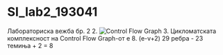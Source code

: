 # SI_lab2_193041
Лабораториска вежба бр. 2
2. ![Control Flow Graph](https://user-images.githubusercontent.com/58647649/119895677-5a5f3a80-bf3e-11eb-9026-5a05427bd4a8.png)
3. Цикломатската комплексност на Control Flow Graph-от е 8. (e-v+2) 29 ребра - 23 темиња + 2 = 8

